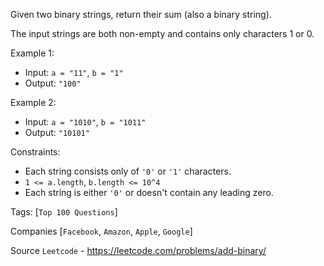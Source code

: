 Given two binary strings, return their sum (also a binary string).

The input strings are both non-empty and contains only characters 1 or 0.

Example 1:

- Input: `a = "11"`, `b = "1"`
- Output: `"100"`

Example 2:

- Input: `a = "1010"`, `b = "1011"`
- Output: `"10101"`
 

Constraints:

- Each string consists only of `'0'` or `'1'` characters.
- `1 <= a.length`, `b.length <= 10^4`
- Each string is either `'0'` or doesn't contain any leading zero.

Tags: [`Top 100 Questions`]

Companies [`Facebook`, `Amazon`, `Apple`, `Google`]

Source `Leetcode` - https://leetcode.com/problems/add-binary/